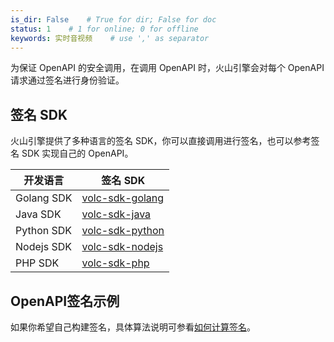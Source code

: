 ```yaml
---
is_dir: False    # True for dir; False for doc
status: 1    # 1 for online; 0 for offline
keywords: 实时音视频    # use ',' as separator
---
```


为保证 OpenAPI 的安全调用，在调用 OpenAPI 时，火山引擎会对每个 OpenAPI 请求通过签名进行身份验证。
## 签名 SDK
火山引擎提供了多种语言的签名 SDK，你可以直接调用进行签名，也可以参考签名 SDK 实现自己的 OpenAPI。

|开发语言 |签名 SDK |
|---|---|
|Golang SDK |[volc-sdk-golang](https://github.com/volcengine/volc-sdk-golang) |
|Java SDK |[volc-sdk-java](https://github.com/volcengine/volc-sdk-java) |
|Python SDK |[volc-sdk-python](https://github.com/volcengine/volc-sdk-python) |
|Nodejs SDK |[volc-sdk-nodejs](https://github.com/volcengine/volc-sdk-nodejs) |
|PHP SDK |[volc-sdk-php](https://github.com/volcengine/volc-sdk-php) |

## **OpenAPI签名示例**

如果你希望自己构建签名，具体算法说明可参看[如何计算签名](https://www.volcengine.com/docs/6369/67269)。
